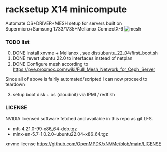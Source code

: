 # racksetup X14 minicompute
Automate OS+DRIVER+MESH setup for servers built on Supermicro+Samsung 1733/1735+Mellanox ConnectX-6
![mesh](https://user-images.githubusercontent.com/33436048/185506672-ce6c84ed-4419-404d-95bf-624016278cbb.svg)


### TODO list
0) DONE install xnvme + Mellanox , see dist/ubuntu_22_04/first_boot.sh
1) DONE revert ubuntu 22.0 to interfaces instead of netplan
2) DONE Configure mesh according to https://pve.proxmox.com/wiki/Full_Mesh_Network_for_Ceph_Server

Since all of above is fairly automated/scripted I can now proceed to teardown

3) setup boot disk + os (cloudinit) via IPMI / redfish

### LICENSE
NVIDIA licensed software fetched and available in this repo as git LFS.

* mft-4.21.0-99-x86_64-deb.tgz 
* mlnx-en-5.7-1.0.2.0-ubuntu22.04-x86_64.tgz 

xnvme license https://github.com/OpenMPDK/xNVMe/blob/main/LICENSE
